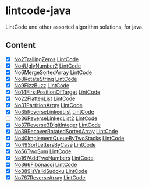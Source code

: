 # lintcode-java

LintCode and other assorted algorithm solutions, for java.


## Content

- [x] [No2TrailingZeros](src/main/java/com/jiakaiyang/lintcode/java/lintcode/No2TrailingZeros.java) [LintCode](https://www.lintcode.com/problem/trailing-zeros/)
- [x] [No4UglyNumber2](src/main/java/com/jiakaiyang/lintcode/java/lintcode/No4UglyNumber2.java) [LintCode](https://www.lintcode.com/problem/ugly-number-ii/description)
- [x] [No6MergeSortedArray](src/main/java/com/jiakaiyang/lintcode/java/lintcode/No6MergeSortedArray.java) [LintCode](https://www.lintcode.com/problem/merge-two-sorted-arrays/description)
- [x] [No8RotateString](src/main/java/com/jiakaiyang/lintcode/java/lintcode/No8RotateString.java) [LintCode](https://www.lintcode.com/problem/rotate-string/)
- [x] [No9FizzBuzz](src/main/java/com/jiakaiyang/lintcode/java/lintcode/No9FizzBuzz.java) [LintCode](https://www.lintcode.com/problem/fizz-buzz/)
- [x] [No14FirstPositionOfTarget](src/main/java/com/jiakaiyang/lintcode/java/lintcode/No14FirstPositionOfTarget.java) [LintCode](https://www.lintcode.com/problem/first-position-of-target/description)
- [x] [No22FlattenList](src/main/java/com/jiakaiyang/lintcode/java/lintcode/No22FlattenList.java) [LintCode](https://www.lintcode.com/problem/flatten-list/description)
- [x] [No31PartitionArray](src/main/java/com/jiakaiyang/lintcode/java/lintcode/No31PartitionArray.java) [LintCode](https://www.lintcode.com/problem/partition-array/description)
- [x] [No35ReverseLinkedList](src/main/java/com/jiakaiyang/lintcode/java/lintcode/No35ReverseLinkedList.java) [LintCode](https://www.lintcode.com/problem/reverse-linked-list/description)
- [ ] [No36ReverseLinkedList2](src/main/java/com/jiakaiyang/lintcode/java/lintcode/No36ReverseLinkedList2.java) [LintCode](https://www.lintcode.com/problem/reverse-linked-list-ii/description)
- [x] [No37Reverse3DigitInteger](src/main/java/com/jiakaiyang/lintcode/java/lintcode/No37Reverse3DigitInteger.java) [LintCode](https://www.lintcode.com/problem/reverse-3-digit-integer/description)
- [x] [No39RecoverRotatedSortedArray](src/main/java/com/jiakaiyang/lintcode/java/lintcode/No39RecoverRotatedSortedArray.java) [LintCode](https://www.lintcode.com/problem/recover-rotated-sorted-array/description)
- [x] [No40ImplementQueueByTwoStacks](src/main/java/com/jiakaiyang/lintcode/java/lintcode/No40ImplementQueueByTwoStacks.java) [LintCode](https://www.lintcode.com/problem/implement-queue-by-two-stacks/description)
- [x] [No49SortLettersByCase](src/main/java/com/jiakaiyang/lintcode/java/lintcode/No49SortLettersByCase.java) [LintCode](https://www.lintcode.com/problem/sort-letters-by-case/description)
- [x] [No56TwoSum](src/main/java/com/jiakaiyang/lintcode/java/lintcode/No56TwoSum.java) [LintCode](https://www.lintcode.com/problem/two-sum/description)
- [x] [No167AddTwoNumbers](src/main/java/com/jiakaiyang/lintcode/java/lintcode/No167AddTwoNumbers.java) [LintCode](https://www.lintcode.com/problem/add-two-numbers/description)
- [x] [No366Fibonacci](src/main/java/com/jiakaiyang/lintcode/java/lintcode/No366Fibonacci.java) [LintCode](https://www.lintcode.com/problem/fibonacci/description)
- [x] [No389IsValidSudoku](src/main/java/com/jiakaiyang/lintcode/java/lintcode/No389IsValidSudoku.java) [LintCode](https://www.lintcode.com/problem/valid-sudoku/description)
- [x] [No767ReverseArray](src/main/java/com/jiakaiyang/lintcode/java/lintcode/No767ReverseArray.java) [LintCode](https://www.lintcode.com/problem/reverse-array/description)